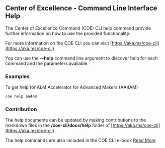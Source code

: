 ## Center of Excellence - Command Line Interface Help

The Center of Excellence Command (COE) CLI help command provide further information on how to use the provided functionality. 

For more information on the COE CLI you can visit [https://aka.ms/coe-cli](https://aka.ms/coe-cli)

You can use the **--help** command line argument to discover  help for each command and the parameters available.

### Examples

To get help for ALM Accelerator for Advanced Makers (AA4AM)

```bash
coe help aa4am
```

### Contribution

The help documents can be updated by making contributions to the markdown files in the **/coe-cli/docs/help** folder of [https://aka.ms/coe-cli](https://aka.ms/coe-cli)

The help commands are also included in the COE CLI e-book [Read More](../cli-development/ebook.md)